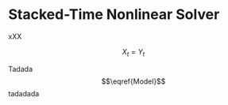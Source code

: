# Stacked-Time Nonlinear Solver

xXX

$$
\label{Model}
X_t = Y_t
\tag{Model}
$$

Tadada $$\eqref{Model}$$ tadadada
